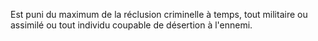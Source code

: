 Est puni du maximum de la réclusion criminelle à temps, tout militaire ou assimilé ou tout individu coupable de désertion à l'ennemi.